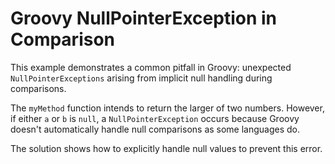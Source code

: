 # Groovy NullPointerException in Comparison

This example demonstrates a common pitfall in Groovy: unexpected `NullPointerExceptions` arising from implicit null handling during comparisons.

The `myMethod` function intends to return the larger of two numbers. However, if either `a` or `b` is `null`, a `NullPointerException` occurs because Groovy doesn't automatically handle null comparisons as some languages do.

The solution shows how to explicitly handle null values to prevent this error.